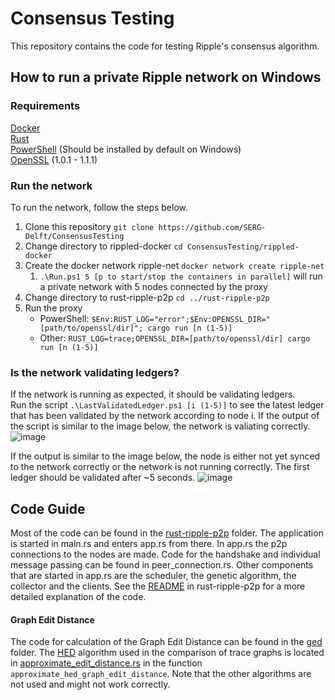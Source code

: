 # Consensus Testing
This repository contains the code for testing Ripple's consensus algorithm.

## How to run a private Ripple network on Windows
### Requirements
[Docker](https://docs.docker.com/get-started/) \
[Rust](https://www.rust-lang.org/learn/get-started) \
[PowerShell](https://docs.microsoft.com/en-us/powershell/scripting/install/installing-powershell-on-windows?view=powershell-7.1) (Should be installed by default on Windows) \
[OpenSSL](https://www.openssl.org/source/)  (1.0.1 - 1.1.1)

### Run the network
To run the network, follow the steps below.
1. Clone this repository
`git clone https://github.com/SERG-Delft/ConsensusTesting`
2. Change directory to rippled-docker `cd ConsensusTesting/rippled-docker`
3. Create the docker network ripple-net `docker network create ripple-net`
   1. `.\Run.ps1 5 [p to start/stop the containers in parallel]` will run a private network with 5 nodes connected by the proxy
4. Change directory to rust-ripple-p2p `cd ../rust-ripple-p2p`
5. Run the proxy
    - PowerShell: `$Env:RUST_LOG="error";$Env:OPENSSL_DIR="[path/to/openssl/dir]"; cargo run [n (1-5)]`
    - Other: `RUST_LOG=trace;OPENSSL_DIR=[path/to/openssl/dir] cargo run [n (1-5)]`

### Is the network validating ledgers?
If the network is running as expected, it should be validating ledgers. \
Run the script `.\LastValidatedLedger.ps1 [i (1-5)]` to see the latest ledger that has been validated by the network according to node i.
If the output of the script is similar to the image below, the network is valiating correctly.
![image](https://user-images.githubusercontent.com/9784016/137471993-fbc688db-73e3-4961-8f43-9588f31653ed.png)

If the output is similar to the image below, the node is either not yet synced to the network correctly or the network is not running correctly. The first ledger should be validated after ~5 seconds.
![image](https://user-images.githubusercontent.com/9784016/137471932-06099354-987c-4532-9e8a-5c8beca98eec.png)

## Code Guide

Most of the code can be found in the [rust-ripple-p2p](https://github.com/SERG-Delft/ConsensusTesting/tree/master/rust-ripple-p2p) folder. The application is started in main.rs and enters app.rs from there.
In app.rs the p2p connections to the nodes are made. Code for the handshake and individual message passing can be found in peer_connection.rs.
Other components that are started in app.rs are the scheduler, the genetic algorithm, the collector and the clients. See the [README](rust-ripple-p2p/src/README.md) in rust-ripple-p2p for a more detailed explanation of the code.

#### Graph Edit Distance
The code for calculation of the Graph Edit Distance can be found in the [ged](ged) folder. The [HED](https://www.sciencedirect.com/science/article/abs/pii/S003132031400274X) algorithm used in the comparison of trace graphs is located in [approximate_edit_distance.rs](ged/src/approximate_edit_distance.rs) in the function `approximate_hed_graph_edit_distance`.
Note that the other algorithms are not used and might not work correctly.